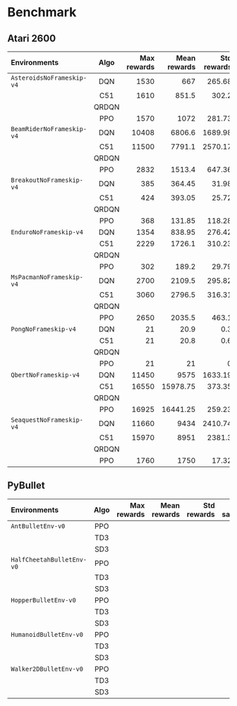 # Benchmark

## Atari 2600

|        Environments       | Algo  | Max rewards | Mean rewards | Std rewards | Train samples | Train seeds | Eval episodes | Eval seed |
|:--------------------------|:-----:|------------:|-------------:|------------:|--------------:|------------:|--------------:|----------:|
| `AsteroidsNoFrameskip-v4` | DQN   |        1530 |          667 |      265.68 |           10M |         1~8 |            20 |         0 |
|                           | C51   |        1610 |        851.5 |       302.2 |           10M |         1~8 |            20 |         0 |
|                           | QRDQN |             |              |             |           10M |         1~8 |            20 |         0 |
|                           | PPO   |        1570 |         1072 |      281.73 |           10M |         1~8 |            20 |         0 |
| `BeamRiderNoFrameskip-v4` | DQN   |       10408 |       6806.6 |     1689.98 |           10M |         1~8 |            20 |         0 |
|                           | C51   |       11500 |       7791.1 |     2570.17 |           10M |         1~8 |            20 |         0 |
|                           | QRDQN |             |              |             |           10M |         1~8 |            20 |         0 |
|                           | PPO   |        2832 |       1513.4 |      647.36 |           10M |         1~8 |            20 |         0 |
| `BreakoutNoFrameskip-v4`  | DQN   |         385 |       364.45 |       31.98 |           10M |         1~8 |            20 |         0 |
|                           | C51   |         424 |       393.05 |       25.72 |           10M |         1~8 |            20 |         0 |
|                           | QRDQN |             |              |             |           10M |         1~8 |            20 |         0 |
|                           | PPO   |         368 |       131.85 |      118.28 |           10M |         1~8 |            20 |         0 |
| `EnduroNoFrameskip-v4`    | DQN   |        1354 |       838.95 |      276.42 |           10M |         1~8 |            20 |         0 |
|                           | C51   |        2229 |       1726.1 |      310.23 |           10M |         1~8 |            20 |         0 |
|                           | QRDQN |             |              |             |           10M |         1~8 |            20 |         0 |
|                           | PPO   |         302 |        189.2 |       29.79 |           10M |         1~8 |            20 |         0 |
| `MsPacmanNoFrameskip-v4`  | DQN   |        2700 |       2109.5 |      295.82 |           10M |         1~8 |            20 |         0 |
|                           | C51   |        3060 |       2796.5 |      316.31 |           10M |         1~8 |            20 |         0 |
|                           | QRDQN |             |              |             |           10M |         1~8 |            20 |         0 |
|                           | PPO   |        2650 |       2035.5 |       463.1 |           10M |         1~8 |            20 |         0 |
| `PongNoFrameskip-v4`      | DQN   |          21 |         20.9 |         0.3 |           10M |         1~8 |            20 |         0 |
|                           | C51   |          21 |         20.8 |         0.6 |           10M |         1~8 |            20 |         0 |
|                           | QRDQN |             |              |             |           10M |         1~8 |            20 |         0 |
|                           | PPO   |          21 |           21 |           0 |           10M |         1~8 |            20 |         0 |
| `QbertNoFrameskip-v4`     | DQN   |       11450 |         9575 |     1633.19 |           10M |         1~8 |            20 |         0 |
|                           | C51   |       16550 |     15978.75 |      373.35 |           10M |         1~8 |            20 |         0 |
|                           | QRDQN |             |              |             |           10M |         1~8 |            20 |         0 |
|                           | PPO   |       16925 |     16441.25 |      259.23 |           10M |         1~8 |            20 |         0 |
| `SeaquestNoFrameskip-v4`  | DQN   |       11660 |         9434 |     2410.74 |           10M |         1~8 |            20 |         0 |
|                           | C51   |       15970 |         8951 |      2381.3 |           10M |         1~8 |            20 |         0 |
|                           | QRDQN |             |              |             |           10M |         1~8 |            20 |         0 |
|                           | PPO   |        1760 |         1750 |       17.32 |           10M |         1~8 |            20 |         0 |


## PyBullet

|        Environments       | Algo | Max rewards | Mean rewards | Std rewards | Train samples | Train seeds | Eval episodes | Eval seed |
|:--------------------------|:----:|------------:|-------------:|------------:|--------------:|------------:|--------------:|----------:|
| `AntBulletEnv-v0`         |  PPO |             |              |             |            2M |           1 |            20 |         0 |
|                           |  TD3 |             |              |             |            2M |           1 |            20 |         0 |
|                           |  SD3 |             |              |             |            2M |           1 |            20 |         0 |
| `HalfCheetahBulletEnv-v0` |  PPO |             |              |             |            2M |           1 |            20 |         0 |
|                           |  TD3 |             |              |             |            2M |           1 |            20 |         0 |
|                           |  SD3 |             |              |             |            2M |           1 |            20 |         0 |
| `HopperBulletEnv-v0`      |  PPO |             |              |             |            2M |           1 |            20 |         0 |
|                           |  TD3 |             |              |             |            2M |           1 |            20 |         0 |
|                           |  SD3 |             |              |             |            2M |           1 |            20 |         0 |
| `HumanoidBulletEnv-v0`    |  PPO |             |              |             |            2M |           1 |            20 |         0 |
|                           |  TD3 |             |              |             |            2M |           1 |            20 |         0 |
|                           |  SD3 |             |              |             |            2M |           1 |            20 |         0 |
| `Walker2DBulletEnv-v0`    |  PPO |             |              |             |            2M |           1 |            20 |         0 |
|                           |  TD3 |             |              |             |            2M |           1 |            20 |         0 |
|                           |  SD3 |             |              |             |            2M |           1 |            20 |         0 |